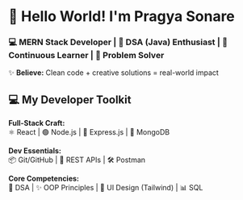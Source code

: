 # 🌟 Hello World! I'm Pragya Sonare

### 💻 MERN Stack Developer | 🚀 DSA (Java) Enthusiast  | 🌱 Continuous Learner  | 🧠 Problem Solver

✨ **Believe:** Clean code + creative solutions = real-world impact  

## 💻 My Developer Toolkit

**Full-Stack Craft:**  
⚛️ React | 🟢 Node.js | 🚀 Express.js | 🍃 MongoDB  

**Dev Essentials:**  
📦 Git/GitHub | 🔗 REST APIs | 🛠️ Postman   

**Core Competencies:**  
🧠 DSA | ✨ OOP Principles | 🎨 UI Design (Tailwind) | 📊 SQL  


